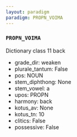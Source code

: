 ```yaml
---
layout: paradigm
paradigm: PROPN_VOIMA
---
```

### ` PROPN_VOIMA `

Dictionary class 11 back
* grade_dir: weaken
* plurale_tantum: False
* pos: NOUN
* stem_diphthong: None
* stem_vowel: a
* upos: PROPN
* harmony: back
* kotus_av: None
* kotus_tn: 10
* clitics: False
* possessive: False

